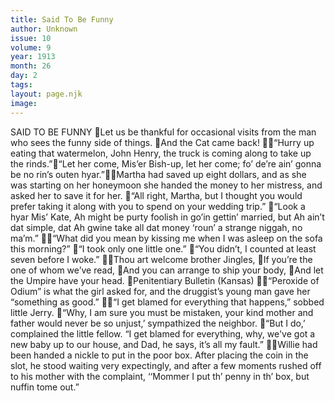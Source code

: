 ```yaml
---
title: Said To Be Funny
author: Unknown
issue: 10
volume: 9
year: 1913
month: 26
day: 2
tags:
layout: page.njk
image:
---
```

SAID TO BE FUNNY Let us be thankful for occasional visits from the man who sees the funny side of things. And the Cat came back! “Hurry up eating that watermelon, John Henry, the truck is coming along to take up the rinds.”“Let her come, Mis’er Bish-up, let her come; fo’ de’re ain’ gonna be no rin’s outen hyar.”Martha had saved up eight dollars, and as she was starting on her honeymoon she handed the money to her mistress, and asked her to save it for her. “All right, Martha, but I thought you would prefer taking it along with you to spend on your wedding trip.” “Look a hyar Mis’ Kate, Ah might be purty foolish in go’in gettin’ married, but Ah ain’t dat simple, dat Ah gwine take all dat money ‘roun’ a strange niggah, no ma’m.” “What did you mean by kissing me when I was asleep on the sofa this morning?” “I took only one little one.” “You didn’t, I counted at least seven before I woke.” Thou art welcome brother Jingles, If you’re the one of whom we’ve read, And you can arrange to ship your body, And let the Umpire have your head. Penitentiary Bulletin (Kansas) “Peroxide of Odium” is what the girl asked for, and the druggist’s young man gave her “something as good.” “I get blamed for everything that happens,” sobbed little Jerry. “Why, I am sure you must be mistaken, your kind mother and father would never be so unjust,’ sympathized the neighbor. “But I do,’ complained the little fellow. “I get blamed for everything, why, we've got a new baby up to our house, and Dad, he says, it’s all my fault.” Willie had been handed a nickle to put in the poor box. After placing the coin in the slot, he stood waiting very expectingly, and after a few moments rushed off to his mother with the complaint, ‘‘Mommer I put th’ penny in th’ box, but nuffin tome out.” 

